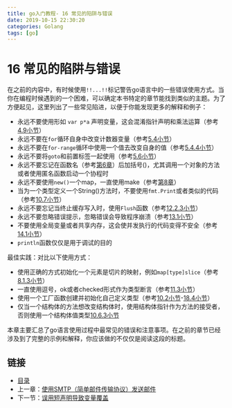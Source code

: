 ```yaml
---
title: go入门教程- 16 常见的陷阱与错误   
date: 2019-10-15 22:30:20   
categories: Golang   
tags: [go]   
---
```

# 16 常见的陷阱与错误

在之前的内容中，有时候使用`!!...!!`标记警告go语言中的一些错误使用方式。当你在编程时候遇到的一个困难，可以确定本书特定的章节能找到类似的主题。为了方便起见，这里列出了一些常见陷进，以便于你能发现更多的解释和例子：

- 永远不要使用形如 `var p*a` 声明变量，这会混淆指针声明和乘法运算（参考[4.9小节](file://04.9.md)）
- 永远不要在`for`循环自身中改变计数器变量（参考[5.4小节](file://05.4.md)）
- 永远不要在`for-range`循环中使用一个值去改变自身的值（参考[5.4.4小节](file://05.4.md)）
- 永远不要将`goto`和前置标签一起使用（参考[5.6小节](file://05.6.md)）
- 永远不要忘记在函数名（参考[第6章](file://06.0.md)）后加括号()，尤其调用一个对象的方法或者使用匿名函数启动一个协程时
- 永远不要使用`new()`一个map，一直使用make（参考[第8章](file://08.0.md)）
- 当为一个类型定义一个String()方法时，不要使用`fmt.Print`或者类似的代码（参考[10.7小节](file://10.7.md)）
- 永远不要忘记当终止缓存写入时，使用`Flush`函数（参考[12.2.3小节](file://12.2.md)）
- 永远不要忽略错误提示，忽略错误会导致程序崩溃（参考[13.1小节](file://13.1.md)）
- 不要使用全局变量或者共享内存，这会使并发执行的代码变得不安全（参考[14.1小节](file://14.1.md)）
- `println`函数仅仅是用于调试的目的

最佳实践：对比以下使用方式：

- 使用正确的方式初始化一个元素是切片的映射，例如`map[type]slice`（参考[8.1.3小节](file://08.1.md)）
- 一直使用逗号，ok或者checked形式作为类型断言（参考[11.3小节](file://11.3.md)）
- 使用一个工厂函数创建并初始化自己定义类型（参考[10.2小节](file://10.2.md)-[18.4小节](file://18.4.md)）
- 仅当一个结构体的方法想改变结构体时，使用结构体指针作为方法的接受者，否则使用一个结构体值类型[10.6.3小节](file://10.6.md)

本章主要汇总了go语言使用过程中最常见的错误和注意事项。在之前的章节已经涉及到了完整的示例和解释，你应该做的不仅仅是阅读这段的标题。

## 链接

- [目录](https://blog.zshipu.com/2019/10/15/golang/20191015/directory/)
- 上一章：[使用SMTP（简单邮件传输协议）发送邮件](file://15.12.md)
- 下一节：[误用短声明导致变量覆盖](file://16.1.md)